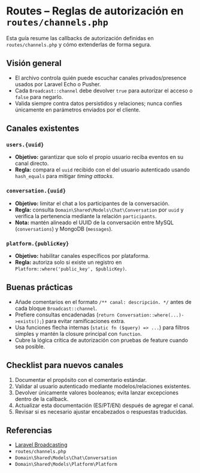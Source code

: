 # Routes – Reglas de autorización en `routes/channels.php`

Esta guía resume las callbacks de autorización definidas en `routes/channels.php` y cómo extenderlas de forma segura.

## Visión general
- El archivo controla quién puede escuchar canales privados/presence usados por Laravel Echo o Pusher.
- Cada `Broadcast::channel` debe devolver `true` para autorizar el acceso o `false` para negarlo.
- Valida siempre contra datos persistidos y relaciones; nunca confíes únicamente en parámetros enviados por el cliente.

## Canales existentes

### `users.{uuid}`
- **Objetivo:** garantizar que solo el propio usuario reciba eventos en su canal directo.
- **Regla:** compara el `uuid` recibido con el del usuario autenticado usando `hash_equals` para mitigar *timing attacks*.

### `conversation.{uuid}`
- **Objetivo:** limitar el chat a los participantes de la conversación.
- **Regla:** consulta `Domain\Shared\Models\Chat\Conversation` por `uuid` y verifica la pertenencia mediante la relación `participants`.
- **Nota:** mantén alineado el UUID de la conversación entre MySQL (`conversations`) y MongoDB (`messages`).

### `platform.{publicKey}`
- **Objetivo:** habilitar canales específicos por plataforma.
- **Regla:** autoriza solo si existe un registro en `Platform::where('public_key', $publicKey)`.

## Buenas prácticas
- Añade comentarios en el formato `/** canal: descripción. */` antes de cada bloque `Broadcast::channel`.
- Prefiere consultas encadenadas (`return Conversation::where(...)->exists();`) para evitar ramificaciones extra.
- Usa funciones flecha internas (`static fn ($query) => ...`) para filtros simples y mantén la closure principal con `function`.
- Cubre la lógica crítica de autorización con pruebas de feature cuando sea posible.

## Checklist para nuevos canales
1. Documentar el propósito con el comentario estándar.
2. Validar al usuario autenticado mediante modelos/relaciones existentes.
3. Devolver únicamente valores booleanos; evita lanzar excepciones dentro de la callback.
4. Actualizar esta documentación (ES/PT/EN) después de agregar el canal.
5. Revisar si es necesario ajustar encabezados o respuestas traducidas.

## Referencias
- [Laravel Broadcasting](https://laravel.com/docs/10.x/broadcasting)
- `routes/channels.php`
- `Domain\Shared\Models\Chat\Conversation`
- `Domain\Shared\Models\Platform\Platform`
